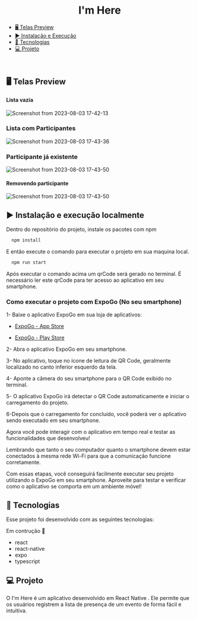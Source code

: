 <h1 align="center"> I'm Here </h1>


- [🖥️ Telas Preview](#%EF%B8%8F-telas-preview) 
- [▶️ Instalação e Execução](#%EF%B8%8F-instalação-e-execução-localmente)
- [🚀 Tecnologias](#-tecnologias)
- [💻 Projeto](#-projeto)

<br>


## 🖥️ Telas Preview

#### Lista vazia
![Screenshot from 2023-08-03 17-42-13](https://github.com/rafaelcmarques/imhere/assets/55025119/9853c5d1-f8ed-473b-b5c0-6cd1ac8fae94)

### Lista com Participantes
![Screenshot from 2023-08-03 17-43-36](https://github.com/rafaelcmarques/imhere/assets/55025119/59503008-c580-411e-97c0-40ed714124f7)

### Participante já existente
![Screenshot from 2023-08-03 17-43-50](https://github.com/rafaelcmarques/imhere/assets/55025119/afc69112-a463-4349-8675-fd4c8fc2ac7e)

#### Removendo participante
![Screenshot from 2023-08-03 17-43-50](https://github.com/rafaelcmarques/imhere/assets/55025119/c1a05fa9-839d-437e-8773-8bef7c5812dd)









## ▶️ Instalação e execução localmente

Dentro do repositório do projeto, instale os pacotes com npm

```bash
  npm install 
```


E então execute o comando para executar o projeto em sua maquina local.


```bash
  npm run start
```
Após executar o comando acima um qrCode será gerado no terminal. 
É necessário ler este qrCode para ter acesso ao aplicativo em seu smartphone.

### Como executar o projeto com ExpoGo (No seu smartphone)

1- Baixe o aplicativo ExpoGo em sua loja de aplicativos:

- [ExpoGo - App Store](https://apps.apple.com/br/app/expo-go/id982107779)

- [ExpoGo - Play Store](https://play.google.com/store/apps/details?id=host.exp.exponent&hl=pt_BR&gl=US)

2- Abra o aplicativo ExpoGo em seu smartphone.

3- No aplicativo, toque no ícone de leitura de QR Code, geralmente localizado no canto inferior esquerdo da tela.

4- Aponte a câmera do seu smartphone para o QR Code exibido no terminal.

5- O aplicativo ExpoGo irá detectar o QR Code automaticamente e iniciar o carregamento do projeto.

6-Depois que o carregamento for concluído, você poderá ver o aplicativo sendo executado em seu smartphone.

Agora você pode interagir com o aplicativo em tempo real e testar as funcionalidades que desenvolveu!

Lembrando que tanto o seu computador quanto o smartphone devem estar conectados à mesma rede Wi-Fi para que a comunicação funcione corretamente.

Com essas etapas, você conseguirá facilmente executar seu projeto utilizando o ExpoGo em seu smartphone. Aproveite para testar e verificar como o aplicativo se comporta em um ambiente móvel!


## 🚀 Tecnologias

Esse projeto foi desenvolvido com as seguintes tecnologias:

 Em contrução 🚧

- react
- react-native
- expo
- typescript

## 💻 Projeto

O I'm Here  é um aplicativo desenvolvido em React Native . 
Ele permite que os usuários registrem a lista de presença de um evento de forma fácil e intuitiva. 
